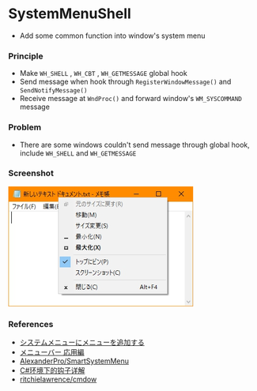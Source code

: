 # SystemMenuShell
+ Add some common function into window's system menu

### Principle
+ Make `WH_SHELL` , `WH_CBT` , `WH_GETMESSAGE` global hook
+ Send message when hook through `RegisterWindowMessage()` and `SendNotifyMessage()`
+ Receive message at `WndProc()` and forward window's `WM_SYSCOMMAND` message

### Problem
+ There are some windows couldn't send message through global hook, include `WH_SHELL` and `WH_GETMESSAGE` 

### Screenshot

![Screenshot](./Assets/Screenshot.jpg)

### References
+ [システムメニューにメニューを追加する](https://www.ipentec.com/document/csharp-add-menu-item-in-system-menu)
+ [メニューバー 応用編](http://www-higashi.ist.osaka-u.ac.jp/~k-maeda/vcpp/sec6-3menuapp.html)
+ [AlexanderPro/SmartSystemMenu](https://github.com/AlexanderPro/SmartSystemMenu)
+ [C#环境下的钩子详解](https://blog.csdn.net/slimboy123/article/details/5689831)
+ [ritchielawrence/cmdow](https://github.com/ritchielawrence/cmdow)
